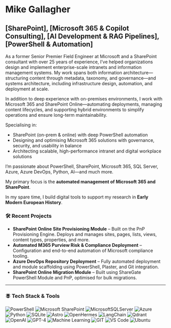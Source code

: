 # Mike Gallagher  
## [SharePoint], [Microsoft 365 & Copilot Consulting], [AI Development & RAG Pipelines], [PowerShell & Automation]  

As a former Senior Premier Field Engineer at Microsoft and a SharePoint consultant with over 25 years of experience, I’ve helped organizations design and implement enterprise-scale intranets and information management systems. My work spans both information architecture—structuring content through metadata, taxonomy, and governance—and systems architecture, including infrastructure design, automation, and deployment at scale.

In addition to deep experience with on-premises environments, I work with Microsoft 365 and SharePoint Online—automating deployments, managing content lifecycles, and supporting hybrid environments to simplify operations and ensure long-term maintainability.

Specialising in:
- SharePoint (on-prem & online) with deep PowerShell automation
- Designing and optimising Microsoft 365 solutions with governance, security, and usability in balance
- Architecting scalable, high-performance intranet and digital workplace solutions

I’m passionate about PowerShell, SharePoint, Microsoft 365, SQL Server, Azure, Azure DevOps, Python, AI—and much more.

My primary focus is the **automated management of Microsoft 365 and SharePoint**.

In my spare time, I build digital tools to support my research in **Early Modern European History**. 

### 🛠️ Recent Projects

- **SharePoint Online Site Provisioning Module** – Built on the PnP Provisioning Engine. Deploys and manages sites, pages, lists, views, content types, properties, and more.
- **Automated M365 Purview Risk & Compliance Deployment** – Configuration and end-to-end automation of Microsoft compliance tooling.
- **Azure DevOps Repository Deployment** – Fully automated deployment and module scaffolding using PowerShell, Plaster, and Git integration.
- **SharePoint Online Migration Module** – Built using ShareGate PowerShell Module and PnP, optimised for bulk migrations.

---

### 🪰 Tech Stack & Tools

![PowerShell](https://img.shields.io/badge/PowerShell-%235391FE.svg?style=for-the-badge&logo=powershell&logoColor=white)
![Microsoft SharePoint](https://img.shields.io/badge/Microsoft_SharePoint-0078D4?style=for-the-badge&logo=microsoft-sharepoint&logoColor=white)
![MicrosoftSQLServer](https://img.shields.io/badge/Microsoft%20SQL%20Server-CC2927?style=for-the-badge&logo=microsoft%20sql%20server&logoColor=white)
![Azure](https://img.shields.io/badge/azure-%230072C6.svg?style=for-the-badge&logo=microsoftazure&logoColor=white)
![Python](https://img.shields.io/badge/python-3670A0?style=for-the-badge&logo=python&logoColor=ffdd54)
![SQLite](https://img.shields.io/badge/SQLite-003B57?style=for-the-badge&logo=sqlite&logoColor=white)
![Astro](https://img.shields.io/badge/Astro-292929?style=for-the-badge&logo=astro&logoColor=white)
![OpenHermes](https://img.shields.io/badge/OpenHermes_2.5-800080?style=for-the-badge&label=OpenHermes)
![LangChain](https://img.shields.io/badge/LangChain-000000?style=for-the-badge&labelColor=000000)
![Qdrant](https://img.shields.io/badge/Qdrant-6A0DAD?style=for-the-badge&logo=qdrant&logoColor=white)
![OpenAI](https://img.shields.io/badge/OpenAI-412991?style=for-the-badge&logo=openai&logoColor=white)
![GPT-4](https://img.shields.io/badge/GPT--4-121212?style=for-the-badge&logo=openai&logoColor=white)
![Machine Learning](https://img.shields.io/badge/Machine%20Learning-0A66C2?style=for-the-badge&logo=scikit-learn&logoColor=white)
![GIT](https://img.shields.io/badge/GIT-E44C30?style=for-the-badge&logo=git&logoColor=white)
![VS Code](https://img.shields.io/badge/Visual_Studio_Code-0078D4?style=for-the-badge&logo=visual%20studio%20code&logoColor=white)
![Ubuntu](https://img.shields.io/badge/Ubuntu-E95420?style=for-the-badge&logo=ubuntu&logoColor=white)
